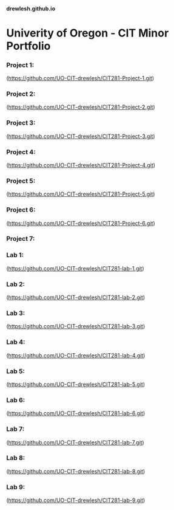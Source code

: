 #### drewlesh.github.io
# Univerity of Oregon - CIT Minor Portfolio

  ### Project 1: 
(https://github.com/UO-CIT-drewlesh/CIT281-Project-1.git)

  ### Project 2:
(https://github.com/UO-CIT-drewlesh/CIT281-Project-2.git)

  ### Project 3:
(https://github.com/UO-CIT-drewlesh/CIT281-Project-3.git)

  ### Project 4:
(https://github.com/UO-CIT-drewlesh/CIT281-Project-4.git)

### Project 5:
(https://github.com/UO-CIT-drewlesh/CIT281-Project-5.git)

### Project 6: 
(https://github.com/UO-CIT-drewlesh/CIT281-Project-6.git)

### Project 7: 


  ### Lab 1:
(https://github.com/UO-CIT-drewlesh/CIT281-lab-1.git)

  ### Lab 2:
(https://github.com/UO-CIT-drewlesh/CIT281-lab-2.git)

  ### Lab 3:
(https://github.com/UO-CIT-drewlesh/CIT281-lab-3.git)

  ### Lab 4:
(https://github.com/UO-CIT-drewlesh/CIT281-lab-4.git)

  ### Lab 5:
(https://github.com/UO-CIT-drewlesh/CIT281-lab-5.git)

  ### Lab 6:
(https://github.com/UO-CIT-drewlesh/CIT281-lab-6.git)

  ### Lab 7:
(https://github.com/UO-CIT-drewlesh/CIT281-lab-7.git)

  ### Lab 8:
(https://github.com/UO-CIT-drewlesh/CIT281-lab-8.git)

  ### Lab 9:
(https://github.com/UO-CIT-drewlesh/CIT281-lab-9.git)

